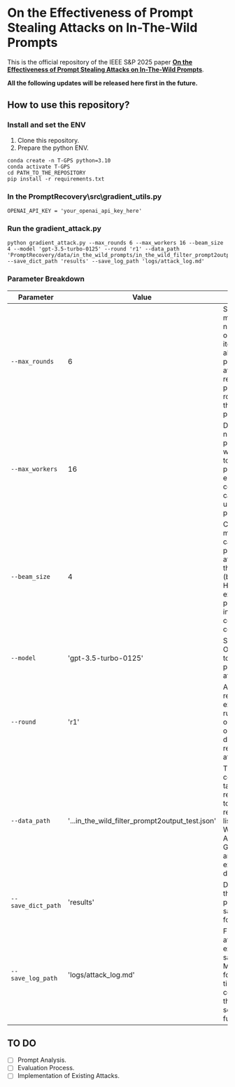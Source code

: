 # On the Effectiveness of Prompt Stealing Attacks on In-The-Wild Prompts
This is the official repository of the IEEE S&P 2025 paper [**On the Effectiveness of Prompt Stealing Attacks on In-The-Wild Prompts**](https://www.computer.org/csdl/proceedings-article/sp/2025/223600a355/26hiTFMb8eQ).

**All the following updates will be released here first in the future.**

## How to use this repository?
### Install and set the ENV
1. Clone this repository.
2. Prepare the python ENV.
```
conda create -n T-GPS python=3.10
conda activate T-GPS
cd PATH_TO_THE_REPOSITORY
pip install -r requirements.txt
```

### In the PromptRecovery\src\gradient_utils.py
```
OPENAI_API_KEY = 'your_openai_api_key_here' 
```

### Run the gradient_attack.py

```
python gradient_attack.py --max_rounds 6 --max_workers 16 --beam_size 4 --model 'gpt-3.5-turbo-0125' --round 'r1' --data_path 'PromptRecovery/data/in_the_wild_prompts/in_the_wild_filter_prompt2output_test.json' --save_dict_path 'results' --save_log_path 'logs/attack_log.md'
```

### Parameter Breakdown

| Parameter | Value | Explanation |
|-----------|-------|-------------|
| `--max_rounds` | 6 | Sets the maximum number of optimization iterations the algorithm will perform when attempting to recover prompts. Each round refines the candidate prompts further. |
| `--max_workers` | 16 | Defines the number of parallel workers/threads to use during processing, enabling concurrent API calls to speed up the attack process. |
| `--beam_size` | 4 | Controls how many top candidate prompts to keep at each step of the optimization (beam search). Higher values explore more possibilities but increase computational cost. |
| `--model` | 'gpt-3.5-turbo-0125' | Specifies which OpenAI model to target for the prompt stealing attack.|
| `--round` | 'r1' | A label for the repeating experimental run, useful for organizing outputs from different repeating attack attempts.  |
| `--data_path` | '...in_the_wild_filter_prompt2output_test.json' | The directory containing target prompt-response pairs to attempt recovery on. We list In-The-Wild, Awesome-GPT-Prompts, and the defense examples in the data folder.|
| `--save_dict_path` | 'results' | Directory where the recovered prompts will be saved (in JSON format). |
| `--save_log_path` | 'logs/attack_log.md' | File path for the attack's execution log, saved in Markdown format with timestamps as configured in the setup_logger function. |


## TO DO

- [ ] Prompt Analysis.
- [ ] Evaluation Process.
- [ ] Implementation of Existing Attacks.
